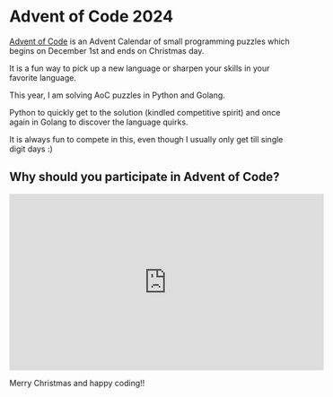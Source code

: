 # Advent of Code 2024
[Advent of Code](https://adventofcode.com/) is an Advent Calendar of small programming puzzles which begins on December 1st and ends on Christmas day. 

It is a fun way to pick up a new language or sharpen your skills in your favorite language. 

This year, I am solving AoC puzzles in Python and Golang. 

Python to quickly get to the solution (kindled competitive spirit) and once again in Golang to discover the language quirks. 

It is always fun to compete in this, even though I usually only get till single digit days :)

## Why should you participate in Advent of Code?
<iframe width="560" height="315" src="https://www.youtube.com/embed/ddLbE9aGHno?si=avqUOhT11Ls8VF9H" title="YouTube video player" frameborder="0" allow="accelerometer; autoplay; clipboard-write; encrypted-media; gyroscope; picture-in-picture; web-share" referrerpolicy="strict-origin-when-cross-origin" allowfullscreen></iframe>

Merry Christmas and happy coding!!
